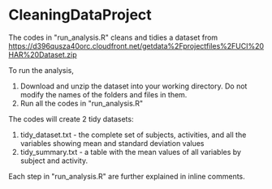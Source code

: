 # CleaningDataProject
The codes in "run_analysis.R" cleans and tidies a dataset from https://d396qusza40orc.cloudfront.net/getdata%2Fprojectfiles%2FUCI%20HAR%20Dataset.zip

To run the analysis, 
1. Download and unzip the dataset into your working directory. Do not modify the names of the folders and files in them.
2. Run all the codes in "run_analysis.R"

The codes will create 2 tidy datasets:
1. tidy_dataset.txt - the complete set of subjects, activities, and all the variables showing mean and standard deviation values
2. tidy_summary.txt - a table with the mean values of all variables by subject and activity.

Each step in "run_analysis.R" are further explained in inline comments.
